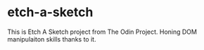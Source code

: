 # etch-a-sketch

This is Etch A Sketch project from The Odin Project. Honing DOM manipulaiton skills thanks to it.
